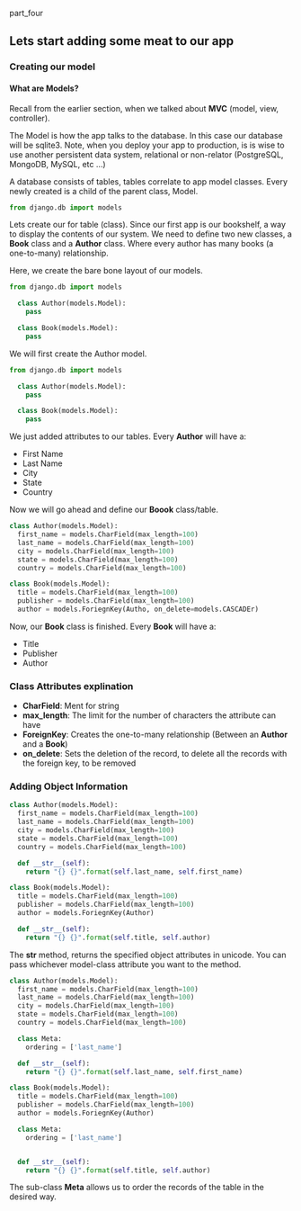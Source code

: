 
part\_four
## Lets start adding some meat to our app

### Creating our model

#### What are Models?
Recall from the earlier section, when we talked about **MVC** (model, view, controller).

The Model is how the app talks to the database. In this case our database will be sqlite3. Note, when you deploy your app to production, is is wise to use another persistent data system, relational or non-relator (PostgreSQL, MongoDB, MySQL, etc …)

A database consists of tables, tables correlate to app model classes. Every newly created is a child of the parent class, Model.

```python
from django.db import models
```

Lets create our for table (class). Since our first app is our bookshelf, a way to display the contents of our system. We need to define two new classes, a **Book** class and a **Author** class. Where every author has many books (a one-to-many) relationship.


Here, we create the bare bone layout of our models.

```python
from django.db import models

  class Author(models.Model):
    pass

  class Book(models.Model):
    pass
```

We will first create the Author model.

```python
from django.db import models

  class Author(models.Model):
    pass

  class Book(models.Model):
    pass
```


We just added attributes to our tables. Every **Author** will have a:

* First Name
* Last Name
* City
* State
* Country

Now we will go ahead and define our **Boook** class/table.
```python
class Author(models.Model):
  first_name = models.CharField(max_length=100)
  last_name = models.CharField(max_length=100)
  city = models.CharField(max_length=100)
  state = models.CharField(max_length=100)
  country = models.CharField(max_length=100)

class Book(models.Model):
  title = models.CharField(max_length=100)
  publisher = models.CharField(max_length=100)
  author = models.ForiegnKey(Autho, on_delete=models.CASCADEr)

```


Now, our **Book** class is finished. Every **Book** will have a:
* Title
* Publisher
* Author

### Class Attributes explination
* __CharField__: Ment for string
* __max\_length__: The limit for the number of characters the attribute can have
* __ForeignKey__: Creates the one-to-many relationship (Between an **Author** and a **Book**)
* __on\_delete__: Sets the deletion of the record, to delete all the records with the foreign key, to be removed

### Adding Object Information

```python
class Author(models.Model):
  first_name = models.CharField(max_length=100)
  last_name = models.CharField(max_length=100)
  city = models.CharField(max_length=100)
  state = models.CharField(max_length=100)
  country = models.CharField(max_length=100)

  def __str__(self):
    return "{} {}".format(self.last_name, self.first_name)

class Book(models.Model):
  title = models.CharField(max_length=100)
  publisher = models.CharField(max_length=100)
  author = models.ForiegnKey(Author)

  def __str__(self):
    return "{} {}".format(self.title, self.author)
```
The __str__ method, returns the specified object attributes in unicode. You can pass whichever model-class attribute you want to the method.

```python
class Author(models.Model):
  first_name = models.CharField(max_length=100)
  last_name = models.CharField(max_length=100)
  city = models.CharField(max_length=100)
  state = models.CharField(max_length=100)
  country = models.CharField(max_length=100)

  class Meta:
    ordering = ['last_name']

  def __str__(self):
    return "{} {}".format(self.last_name, self.first_name)

class Book(models.Model):
  title = models.CharField(max_length=100)
  publisher = models.CharField(max_length=100)
  author = models.ForiegnKey(Author)

  class Meta:
    ordering = ['last_name']


  def __str__(self):
    return "{} {}".format(self.title, self.author)
```

The sub-class __Meta__ allows us to order the records of the table in the desired way.
